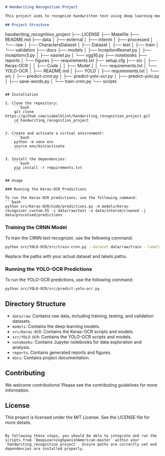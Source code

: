 ```markdown
# Handwriting Recognition Project

This project aims to recognize handwritten text using deep learning models. It integrates resources from the [DeepLearningSpanishAmerican-master](https://github.com/username/DeepLearningSpanishAmerican-master) repository.

## Project Structure

```
handwriting_recognition_project
├── LICENSE
├── Makefile
├── README.md
├── data
│   ├── external
│   ├── interim
│   ├── processed
│   └── raw
│       ├── CharactersDataset
│       ├── Dataset
│       ├── test
│       ├── train
│       └── validation
├── docs
├── models
│   ├── InceptionResnet.py
│   ├── inceptionv3.py
│   ├── nasnet.py
│   └── vgg16.py
├── notebooks
├── reports
│   └── figures
├── requirements.txt
├── setup.cfg
├── src
│   ├── Keras-OCR
│   │   ├── Code
│   │   ├── Model
│   │   └── requirements.txt
│   └── YOLO-OCR
│       ├── README.md
│       ├── YOLO
│       ├── requirements.txt
│       └── src
│           ├── predict-crnn.py
│           ├── predict-yolo-ocr.py
│           ├── predict-yolo.py
│           ├── save-words.py
│           └── train-crnn.py
└── scripts
```

## Installation

1. Clone the repository:
    ```bash
    git clone https://github.com/isabelklint/handwriting_recognition_project.git
    cd handwriting_recognition_project
    ```

2. Create and activate a virtual environment:
    ```bash
    python -m venv env
    source env/bin/activate
    ```

3. Install the dependencies:
    ```bash
    pip install -r requirements.txt
    ```

## Usage

### Running the Keras-OCR Predictions

To run the Keras-OCR predictions, use the following command:
```bash
python src/Keras-OCR/Code/predictions.py -m models/keras-recognizer_custom.h5 -i data/raw/test -o data/interim/cleaned -j data/processed/predictions
```

### Training the CRNN Model

To train the CRNN text recognizer, use the following command:
```bash
python src/YOLO-OCR/src/train-crnn.py --dataset data/raw/train --labels data/raw/train/labels.txt --model models/crnn_model.h5 --epochs 50 --batch_size 32
```
Replace the paths with your actual dataset and labels paths.

### Running the YOLO-OCR Predictions

To run the YOLO-OCR predictions, use the following command:
```bash
python src/YOLO-OCR/src/predict-yolo-ocr.py
```

## Directory Structure

- `data/raw`: Contains raw data, including training, testing, and validation datasets.
- `models`: Contains the deep learning models.
- `src/Keras-OCR`: Contains the Keras-OCR scripts and models.
- `src/YOLO-OCR`: Contains the YOLO-OCR scripts and models.
- `notebooks`: Contains Jupyter notebooks for data exploration and analysis.
- `reports`: Contains generated reports and figures.
- `docs`: Contains project documentation.

## Contributing

We welcome contributions! Please see the contributing guidelines for more information.

## License

This project is licensed under the MIT License. See the LICENSE file for more details.
```

By following these steps, you should be able to integrate and run the scripts from `DeepLearningSpanishAmerican-master` within your `handwriting_recognition_project`. Ensure paths are correctly set and dependencies are installed properly.
```